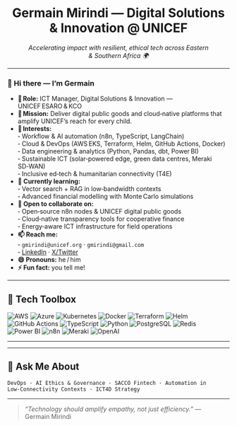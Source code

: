 <!-- README.md for https://github.com/gmirindi-unicef -->

<h1 align="center">Germain Mirindi — Digital Solutions & Innovation @ UNICEF</h1>
<p align="center"><em>Accelerating impact with resilient, ethical tech across Eastern & Southern Africa 🌍</em></p>

---

### 👋 Hi there — I’m **Germain**

- **🚀 Role:** ICT Manager, Digital Solutions & Innovation — UNICEF ESARO & KCO  
- **🧭 Mission:** Deliver digital public goods and cloud‑native platforms that amplify UNICEF’s reach for every child.  
- **👀 Interests:**  
  ‑ Workflow & AI automation (n8n, TypeScript, LangChain)  
  ‑ Cloud & DevOps (AWS EKS, Terraform, Helm, GitHub Actions, Docker)  
  ‑ Data engineering & analytics (Python, Pandas, dbt, Power BI)  
  ‑ Sustainable ICT (solar‑powered edge, green data centres, Meraki SD‑WAN)  
  ‑ Inclusive ed‑tech & humanitarian connectivity (T4E)  
- **🌱 Currently learning:**  
  ‑ Vector search + RAG in low‑bandwidth contexts  
  ‑ Advanced financial modelling with Monte Carlo simulations  
- **💞️ Open to collaborate on:**  
  ‑ Open‑source n8n nodes & UNICEF digital public goods  
  ‑ Cloud‑native transparency tools for cooperative finance  
  ‑ Energy‑aware ICT infrastructure for field operations  
- **📫 Reach me:**  
  ‑ `gmirindi@unicef.org` · `gmirindi@gmail.com`  
  ‑ [LinkedIn](https://www.linkedin.com/in/mirindi) · [X/Twitter](https://twitter.com/gmirindi)  
- **😄 Pronouns:** he / him  
- **⚡ Fun fact:** you tell me!

---

## 🔧 Tech Toolbox

![AWS](https://img.shields.io/badge/AWS-%23FF9900.svg?logo=amazonaws&logoColor=white)
![Azure](https://img.shields.io/badge/Azure-%230072C6.svg?logo=microsoftazure&logoColor=white)
![Kubernetes](https://img.shields.io/badge/K8s-%23326CE5.svg?logo=kubernetes&logoColor=white)
![Docker](https://img.shields.io/badge/Docker-%230db7ed.svg?logo=docker&logoColor=white)
![Terraform](https://img.shields.io/badge/Terraform-%235835CC.svg?logo=terraform&logoColor=white)
![Helm](https://img.shields.io/badge/Helm-%2300ADD8.svg?logo=helm&logoColor=white)
![GitHub Actions](https://img.shields.io/badge/GitHub_Actions-%23121011.svg?logo=github&logoColor=white)
![TypeScript](https://img.shields.io/badge/TS-%233178C6.svg?logo=typescript&logoColor=white)
![Python](https://img.shields.io/badge/Python-%233776AB.svg?logo=python&logoColor=white)
![PostgreSQL](https://img.shields.io/badge/Postgres-%23316192.svg?logo=postgresql&logoColor=white)
![Redis](https://img.shields.io/badge/Redis-%23DC382D.svg?logo=redis&logoColor=white)
![Power BI](https://img.shields.io/badge/PowerBI-%23F2C811.svg?logo=powerbi&logoColor=black)
![n8n](https://img.shields.io/badge/n8n-%23E06E3C.svg)
![Meraki](https://img.shields.io/badge/Meraki-%2300C3E3.svg?logo=cisco&logoColor=white)
![OpenAI](https://img.shields.io/badge/OpenAI-%231598ff.svg?logo=openai&logoColor=white)

---


---

## 💬 Ask Me About

`DevOps · AI Ethics & Governance · SACCO Fintech · Automation in Low‑Connectivity Contexts · ICT4D Strategy`

---

> *“Technology should amplify empathy, not just efficiency.”* — Germain Mirindi
